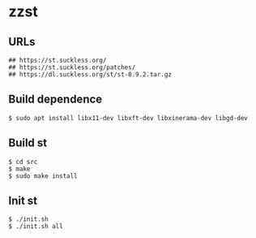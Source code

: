 zzst
====

## URLs

    ## https://st.suckless.org/
    ## https://st.suckless.org/patches/
    ## https://dl.suckless.org/st/st-0.9.2.tar.gz

## Build dependence

    $ sudo apt install libx11-dev libxft-dev libxinerama-dev libgd-dev

## Build st

    $ cd src
    $ make
    $ sudo make install

## Init st

    $ ./init.sh
    $ ./init.sh all
